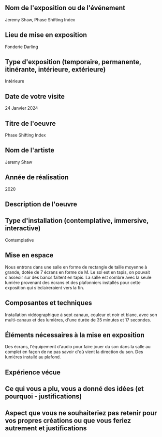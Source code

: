 
## Nom de l'exposition ou de l'événement	
Jeremy Shaw, Phase Shifting Index

## Lieu de mise en exposition	
Fonderie Darling

## Type d'exposition (temporaire, permanente, itinérante, intérieure, extérieure)
Intérieure

## Date de votre visite
24 Janvier 2024

## Titre de l'oeuvre
Phase Shifting Index

## Nom de l'artiste	
Jeremy Shaw

## Année de réalisation
2020

## Description de l'oeuvre


## Type d'installation (contemplative, immersive, interactive)	
Contemplative

## Mise en espace
Nous entrons dans une salle en forme de rectangle de taille moyenne à grande, dotée de 7 écrans en forme de M. Le sol est en tapis, on pouvait s'asseoir sur des bancs faitent en tapis. La salle est sombre avec la seule lumière provenant des écrans et des plafonniers installés pour cette exposition qui s'éclaireraient vers la fin.

## Composantes et techniques
Installation vidéographique à sept canaux, couleur et noir et blanc, avec son multi-canaux et des lumières, d'une durée de 35 minutes et 17 secondes.

## Éléments nécessaires à la mise en exposition
Des écrans, l'équipement d'audio pour faire jouer du son dans la salle au complet en façon de ne pas savoir d'où vient la direction du son. Des lumières installé au plafond.

## Expérience vécue	

## Ce qui vous a plu, vous a donné des idées (et pourquoi - justifications)

## Aspect que vous ne souhaiteriez pas retenir pour vos propres créations ou que vous feriez autrement et justifications
